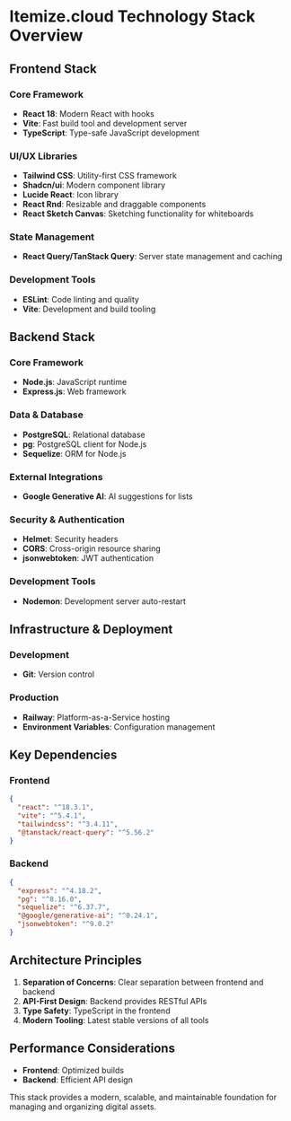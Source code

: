 # Itemize.cloud Technology Stack Overview

## Frontend Stack

### Core Framework
- **React 18**: Modern React with hooks
- **Vite**: Fast build tool and development server
- **TypeScript**: Type-safe JavaScript development

### UI/UX Libraries
- **Tailwind CSS**: Utility-first CSS framework
- **Shadcn/ui**: Modern component library
- **Lucide React**: Icon library
- **React Rnd**: Resizable and draggable components
- **React Sketch Canvas**: Sketching functionality for whiteboards

### State Management
- **React Query/TanStack Query**: Server state management and caching

### Development Tools
- **ESLint**: Code linting and quality
- **Vite**: Development and build tooling

## Backend Stack

### Core Framework
- **Node.js**: JavaScript runtime
- **Express.js**: Web framework

### Data & Database
- **PostgreSQL**: Relational database
- **pg**: PostgreSQL client for Node.js
- **Sequelize**: ORM for Node.js

### External Integrations
- **Google Generative AI**: AI suggestions for lists

### Security & Authentication
- **Helmet**: Security headers
- **CORS**: Cross-origin resource sharing
- **jsonwebtoken**: JWT authentication

### Development Tools
- **Nodemon**: Development server auto-restart

## Infrastructure & Deployment

### Development
- **Git**: Version control

### Production
- **Railway**: Platform-as-a-Service hosting
- **Environment Variables**: Configuration management

## Key Dependencies

### Frontend
```json
{
  "react": "^18.3.1",
  "vite": "^5.4.1",
  "tailwindcss": "^3.4.11",
  "@tanstack/react-query": "^5.56.2"
}
```

### Backend
```json
{
  "express": "^4.18.2",
  "pg": "^8.16.0",
  "sequelize": "^6.37.7",
  "@google/generative-ai": "^0.24.1",
  "jsonwebtoken": "^9.0.2"
}
```

## Architecture Principles

1. **Separation of Concerns**: Clear separation between frontend and backend
2. **API-First Design**: Backend provides RESTful APIs
3. **Type Safety**: TypeScript in the frontend
4. **Modern Tooling**: Latest stable versions of all tools

## Performance Considerations

- **Frontend**: Optimized builds
- **Backend**: Efficient API design

This stack provides a modern, scalable, and maintainable foundation for managing and organizing digital assets.
